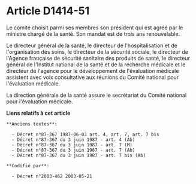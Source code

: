 # Article D1414-51

Le comité choisit parmi ses membres son président qui est agréé par le ministre chargé de la santé. Son mandat est de trois
ans renouvelable.

Le directeur général de la santé, le directeur de l'hospitalisation et de l'organisation des soins, le directeur de la
sécurité sociale, le directeur de l'Agence française de sécurité sanitaire des produits de santé, le directeur général de
l'Institut national de la santé et de la recherche médicale et le directeur de l'agence pour le développement de l'évaluation
médicale assistent avec voix consultative aux réunions du Comité national pour l'évaluation médicale.

La direction générale de la santé assure le secrétariat du Comité national pour l'évaluation médicale.

**Liens relatifs à cet article**

	**Anciens textes**:

	  - Décret n°87-367 1987-06-03 art. 4, art. 7, art. 7 bis
	  - Décret n°87-367 du 3 juin 1987 - art. 4 (Ab)
	  - Décret n°87-367 du 3 juin 1987 - art. 7 (M)
	  - Décret n°87-367 du 3 juin 1987 - art. 7 (Ab)
	  - Décret n°87-367 du 3 juin 1987 - art. 7 bis (Ab)

	**Codifié par**:

	  - Décret n°2003-462 2003-05-21
